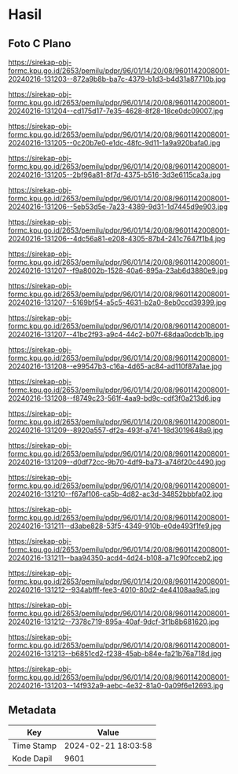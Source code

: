 # Hasil

## Foto C Plano

https://sirekap-obj-formc.kpu.go.id/2653/pemilu/pdpr/96/01/14/20/08/9601142008001-20240216-131203--872a9b8b-ba7c-4379-b1d3-b4d31a87710b.jpg

https://sirekap-obj-formc.kpu.go.id/2653/pemilu/pdpr/96/01/14/20/08/9601142008001-20240216-131204--cd175d17-7e35-4628-8f28-18ce0dc09007.jpg

https://sirekap-obj-formc.kpu.go.id/2653/pemilu/pdpr/96/01/14/20/08/9601142008001-20240216-131205--0c20b7e0-e1dc-48fc-9d11-1a9a920bafa0.jpg

https://sirekap-obj-formc.kpu.go.id/2653/pemilu/pdpr/96/01/14/20/08/9601142008001-20240216-131205--2bf96a81-8f7d-4375-b516-3d3e6115ca3a.jpg

https://sirekap-obj-formc.kpu.go.id/2653/pemilu/pdpr/96/01/14/20/08/9601142008001-20240216-131206--5eb53d5e-7a23-4389-9d31-1d7445d9e903.jpg

https://sirekap-obj-formc.kpu.go.id/2653/pemilu/pdpr/96/01/14/20/08/9601142008001-20240216-131206--4dc56a81-e208-4305-87b4-241c7647f1b4.jpg

https://sirekap-obj-formc.kpu.go.id/2653/pemilu/pdpr/96/01/14/20/08/9601142008001-20240216-131207--f9a8002b-1528-40a6-895a-23ab6d3880e9.jpg

https://sirekap-obj-formc.kpu.go.id/2653/pemilu/pdpr/96/01/14/20/08/9601142008001-20240216-131207--5169bf54-a5c5-4631-b2a0-8eb0ccd39399.jpg

https://sirekap-obj-formc.kpu.go.id/2653/pemilu/pdpr/96/01/14/20/08/9601142008001-20240216-131207--41bc2f93-a9c4-44c2-b07f-68daa0cdcb1b.jpg

https://sirekap-obj-formc.kpu.go.id/2653/pemilu/pdpr/96/01/14/20/08/9601142008001-20240216-131208--e99547b3-c16a-4d65-ac84-ad110f87a1ae.jpg

https://sirekap-obj-formc.kpu.go.id/2653/pemilu/pdpr/96/01/14/20/08/9601142008001-20240216-131208--f8749c23-561f-4aa9-bd9c-cdf3f0a213d6.jpg

https://sirekap-obj-formc.kpu.go.id/2653/pemilu/pdpr/96/01/14/20/08/9601142008001-20240216-131209--8920a557-df2a-493f-a741-18d3019648a9.jpg

https://sirekap-obj-formc.kpu.go.id/2653/pemilu/pdpr/96/01/14/20/08/9601142008001-20240216-131209--d0df72cc-9b70-4df9-ba73-a746f20c4490.jpg

https://sirekap-obj-formc.kpu.go.id/2653/pemilu/pdpr/96/01/14/20/08/9601142008001-20240216-131210--f67af106-ca5b-4d82-ac3d-34852bbbfa02.jpg

https://sirekap-obj-formc.kpu.go.id/2653/pemilu/pdpr/96/01/14/20/08/9601142008001-20240216-131211--d3abe828-53f5-4349-910b-e0de493f1fe9.jpg

https://sirekap-obj-formc.kpu.go.id/2653/pemilu/pdpr/96/01/14/20/08/9601142008001-20240216-131211--baa94350-acd4-4d24-b108-a71c90fcceb2.jpg

https://sirekap-obj-formc.kpu.go.id/2653/pemilu/pdpr/96/01/14/20/08/9601142008001-20240216-131212--934abfff-fee3-4010-80d2-4e44108aa9a5.jpg

https://sirekap-obj-formc.kpu.go.id/2653/pemilu/pdpr/96/01/14/20/08/9601142008001-20240216-131212--7378c719-895a-40af-9dcf-3f1b8b681620.jpg

https://sirekap-obj-formc.kpu.go.id/2653/pemilu/pdpr/96/01/14/20/08/9601142008001-20240216-131213--b6851cd2-f238-45ab-b84e-fa21b76a718d.jpg

https://sirekap-obj-formc.kpu.go.id/2653/pemilu/pdpr/96/01/14/20/08/9601142008001-20240216-131203--14f932a9-aebc-4e32-81a0-0a09f6e12693.jpg


## Metadata

| Key        | Value               |
| ---------- | ------------------- |
| Time Stamp | 2024-02-21 18:03:58 |
| Kode Dapil | 9601                |



